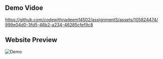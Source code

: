 ## Demo Vidoe 

https://github.com/codewithnadeem14502/assignmentS/assets/105824474/999e04d0-3fd5-46b2-a234-46285cfef9c8


## Website Preview 
![Demo](https://github.com/codewithnadeem14502/assignmentS/assets/105824474/d5a3b068-9e81-4690-956f-265b23b6dc45)
